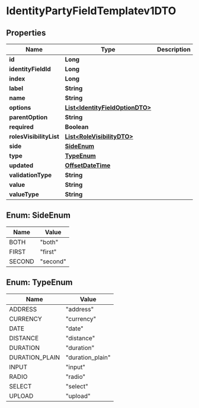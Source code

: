 # IdentityPartyFieldTemplatev1DTO

## Properties
Name | Type | Description | Notes
------------ | ------------- | ------------- | -------------
**id** | **Long** |  |  [optional]
**identityFieldId** | **Long** |  |  [optional]
**index** | **Long** |  |  [optional]
**label** | **String** |  |  [optional]
**name** | **String** |  |  [optional]
**options** | [**List&lt;IdentityFieldOptionDTO&gt;**](IdentityFieldOptionDTO.md) |  |  [optional]
**parentOption** | **String** |  |  [optional]
**required** | **Boolean** |  |  [optional]
**rolesVisibilityList** | [**List&lt;RoleVisibilityDTO&gt;**](RoleVisibilityDTO.md) |  |  [optional]
**side** | [**SideEnum**](#SideEnum) |  |  [optional]
**type** | [**TypeEnum**](#TypeEnum) |  |  [optional]
**updated** | [**OffsetDateTime**](OffsetDateTime.md) |  |  [optional]
**validationType** | **String** |  |  [optional]
**value** | **String** |  |  [optional]
**valueType** | **String** |  |  [optional]

<a name="SideEnum"></a>
## Enum: SideEnum
Name | Value
---- | -----
BOTH | &quot;both&quot;
FIRST | &quot;first&quot;
SECOND | &quot;second&quot;

<a name="TypeEnum"></a>
## Enum: TypeEnum
Name | Value
---- | -----
ADDRESS | &quot;address&quot;
CURRENCY | &quot;currency&quot;
DATE | &quot;date&quot;
DISTANCE | &quot;distance&quot;
DURATION | &quot;duration&quot;
DURATION_PLAIN | &quot;duration_plain&quot;
INPUT | &quot;input&quot;
RADIO | &quot;radio&quot;
SELECT | &quot;select&quot;
UPLOAD | &quot;upload&quot;
